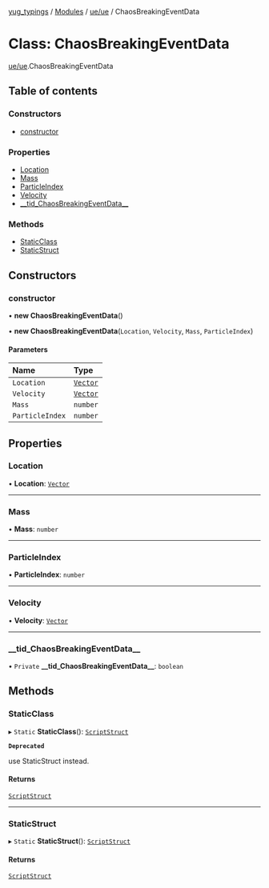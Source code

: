 [yug_typings](../README.md) / [Modules](../modules.md) / [ue/ue](../modules/ue_ue.md) / ChaosBreakingEventData

# Class: ChaosBreakingEventData

[ue/ue](../modules/ue_ue.md).ChaosBreakingEventData

## Table of contents

### Constructors

- [constructor](ue_ue.ChaosBreakingEventData.md#constructor)

### Properties

- [Location](ue_ue.ChaosBreakingEventData.md#location)
- [Mass](ue_ue.ChaosBreakingEventData.md#mass)
- [ParticleIndex](ue_ue.ChaosBreakingEventData.md#particleindex)
- [Velocity](ue_ue.ChaosBreakingEventData.md#velocity)
- [\_\_tid\_ChaosBreakingEventData\_\_](ue_ue.ChaosBreakingEventData.md#__tid_chaosbreakingeventdata__)

### Methods

- [StaticClass](ue_ue.ChaosBreakingEventData.md#staticclass)
- [StaticStruct](ue_ue.ChaosBreakingEventData.md#staticstruct)

## Constructors

### constructor

• **new ChaosBreakingEventData**()

• **new ChaosBreakingEventData**(`Location`, `Velocity`, `Mass`, `ParticleIndex`)

#### Parameters

| Name | Type |
| :------ | :------ |
| `Location` | [`Vector`](ue_ue_s.Vector.md) |
| `Velocity` | [`Vector`](ue_ue_s.Vector.md) |
| `Mass` | `number` |
| `ParticleIndex` | `number` |

## Properties

### Location

• **Location**: [`Vector`](ue_ue_s.Vector.md)

___

### Mass

• **Mass**: `number`

___

### ParticleIndex

• **ParticleIndex**: `number`

___

### Velocity

• **Velocity**: [`Vector`](ue_ue_s.Vector.md)

___

### \_\_tid\_ChaosBreakingEventData\_\_

• `Private` **\_\_tid\_ChaosBreakingEventData\_\_**: `boolean`

## Methods

### StaticClass

▸ `Static` **StaticClass**(): [`ScriptStruct`](ue_ue.ScriptStruct.md)

**`Deprecated`**

use StaticStruct instead.

#### Returns

[`ScriptStruct`](ue_ue.ScriptStruct.md)

___

### StaticStruct

▸ `Static` **StaticStruct**(): [`ScriptStruct`](ue_ue.ScriptStruct.md)

#### Returns

[`ScriptStruct`](ue_ue.ScriptStruct.md)
